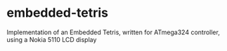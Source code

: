 # embedded-tetris
Implementation of an Embedded Tetris, written for ATmega324 controller, using a Nokia 5110 LCD display
